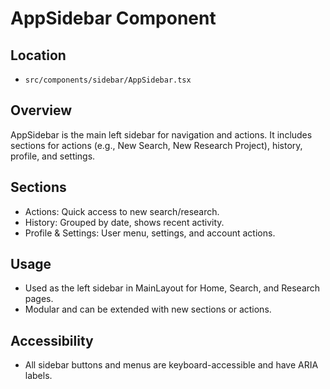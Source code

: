 # AppSidebar Component

## Location
- `src/components/sidebar/AppSidebar.tsx`

## Overview
AppSidebar is the main left sidebar for navigation and actions. It includes sections for actions (e.g., New Search, New Research Project), history, profile, and settings.

## Sections
- Actions: Quick access to new search/research.
- History: Grouped by date, shows recent activity.
- Profile & Settings: User menu, settings, and account actions.

## Usage
- Used as the left sidebar in MainLayout for Home, Search, and Research pages.
- Modular and can be extended with new sections or actions.

## Accessibility
- All sidebar buttons and menus are keyboard-accessible and have ARIA labels. 